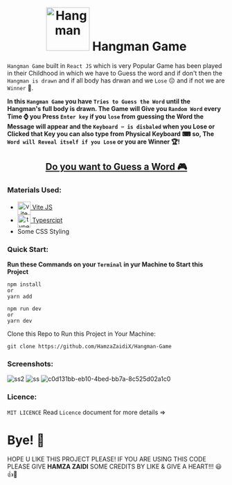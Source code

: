 <h1 align="center"><a href="https://hangman-game-shjz.vercel.app/"><img src="https://user-images.githubusercontent.com/52501040/200029377-d1fead14-5754-43a3-afa5-753be6fc4e09.png" alt="Hangman" width="100px" height="100px"/></a> Hangman Game</h1>

`Hangman Game` built in `React JS` which is very Popular Game has been played in their Childhood in which we have to Guess the word and if don't then the `Hangman is drawn` and if all body has drwan and we `Lose` 😔 and if not we are `Winner` 🥇.

**In this `Hangman Game` you have `Tries to Guess the Word` until the Hangman's full body is drawn. The Game will Give you `Random Word` every Time ⌚ you Press `Enter key` if you `lose` from guessing the Word the Message will appear and the `Keyboard ⌨ is disbaled` when you Lose or Clicked that Key you can also type from Physical Keyboard ⌨ so, The `Word will Reveal itself if you Lose` or you are Winner 🏆!**

<h2 align="center"><a href="https://hangman-game-shjz.vercel.app/" target="_blank">Do you want to Guess a Word 🎮</a></h2>

### Materials Used:

- <a  align="center" href="https://vitejs.dev/" target="_blank"><img align="center" src="https://cdn.worldvectorlogo.com/logos/vitejs.svg" width="30px" height="30px" alt="vite js" /> Vite JS</a> 
- <a  align="center" href="https://www.typescriptlang.org/" target="_blank"><img align="center" src="https://cdn.worldvectorlogo.com/logos/typescript.svg" width="30px" height="30px" alt="typescript" /> Typesrcipt</a>
- Some CSS Styling

### Quick Start:

**Run these Commands on your `Terminal` in yur Machine to Start this Project**
```
npm install
or
yarn add
```
```
npm run dev
or
yarn dev
```
Clone this Repo to Run this Project in Your Machine:
```
git clone https://github.com/HamzaZaidiX/Hangman-Game
```

### Screenshots:

![ss2](https://user-images.githubusercontent.com/52501040/200028477-0da0f408-bec2-4d8c-a301-025e4966e47a.PNG)
![ss](https://user-images.githubusercontent.com/52501040/200028463-84a6e8bd-e771-4724-a2c7-70f1bcbed8e0.PNG)
![c0d131bb-eb10-4bed-bb7a-8c525d02a1c0](https://user-images.githubusercontent.com/52501040/200032132-759742f8-8cd6-4ed7-a541-81078f013e7e.png)

### Licence:

`MIT LICENCE` Read `Licence` document for more details =>

# Bye! 👋

HOPE U LIKE THIS PROJECT PLEASE! IF YOU ARE USING THIS CODE PLEASE GIVE **HAMZA ZAIDI** SOME CREDITS BY LIKE & GIVE A HEART!!! 😃👍💛
